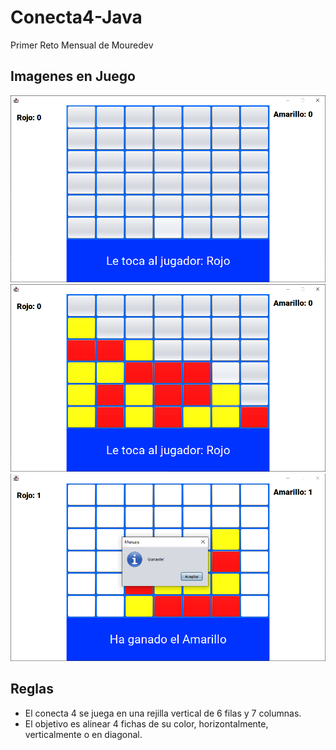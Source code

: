 # Conecta4-Java
Primer Reto Mensual de Mouredev

## Imagenes en Juego
<img src="/fotos/tablero.png" alt="Tablero">
<img src="/fotos/EnPartida.png" alt="En partida">
<img src="/fotos/Victoria.png" alt="Victoria">

## Reglas 
- El conecta 4 se juega en una rejilla vertical de 6 filas y 7 columnas.
- El objetivo es alinear 4 fichas de su color, horizontalmente, verticalmente o en diagonal.
